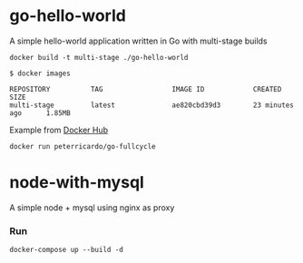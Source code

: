 # go-hello-world

A simple hello-world application written in Go with multi-stage builds

`docker build -t multi-stage ./go-hello-world
`

```
$ docker images

REPOSITORY          TAG                 IMAGE ID            CREATED             SIZE
multi-stage         latest              ae820cbd39d3        23 minutes ago      1.85MB
```

Example from [Docker Hub](https://hub.docker.com/repository/docker/peterricardo/go-fullcycle/general)

`docker run peterricardo/go-fullcycle
`

# node-with-mysql

A simple node + mysql using nginx as proxy

### Run

`docker-compose up --build -d
`